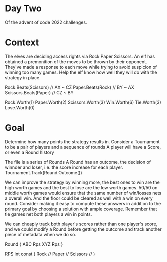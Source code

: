 # Day Two  

Of the advent of code 2022 challenges. 

# Context 

The elves are deciding access rights via Rock Paper Scissors. An elf has obtained a premonition of the moves to be thrown by their opponent. They've made a response to each move while trying to avoid suspicion of winning too many games. Help the elf know how well they will do with the strategy in place.

Rock.Beats(Scissors)  // AX ~ CZ
Paper.Beats(Rock)     // BY ~ AX
Scissors.Beats(Paper) // CZ ~ BY

Rock.Worth(1)
Paper.Worth(2)
Scissors.Worth(3)
Win.Worth(6)
Tie.Worth(3)
Lose.Worth(0)

# Goal

Determine how many points the strategy results in.
Consider a Tournament to be a pair of players and a sequence of rounds
A player will have a Score, or even a Round history

The file is a series of Rounds
A Round has an outcome, the decision of winnder and loser, i.e. the score increase for each player.
Tournament.Track(Round.Outcome())

We can improve the strategy by winning more, the best ones to win are the high worth games and the best to lose are the low worth games. 50/50 on middle worth games would ensure that the same number of win/losses nets a overall win. And the floor could be cleared as well with a win on every round. Consider making it easy to compute these answers in addition to the primary goal by choosing a solution with ample coverage.
Remember that tie games net both players a win in points.

We can cheaply track both player's scores rather than one player's score, and we could modify a Round before getting the outcome and track another piece of metadata when we do so.

Round {
  ABC Rps
  XYZ Rps
}

RPS int
const (
  Rock      //
  Paper     //
  Scissors  //
)
